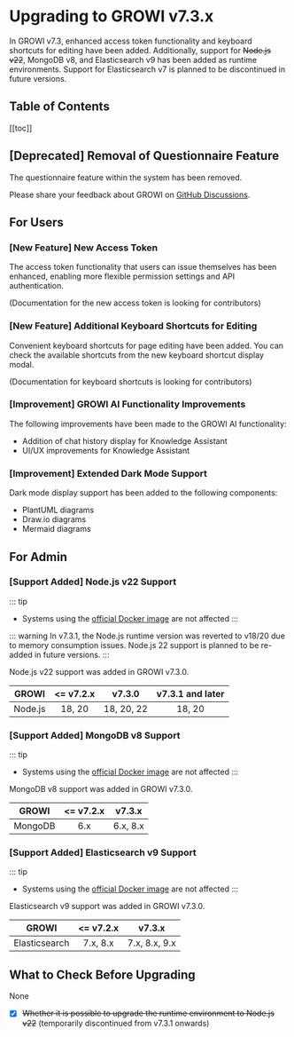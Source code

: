 # Upgrading to GROWI v7.3.x

In GROWI v7.3, enhanced access token functionality and keyboard shortcuts for editing have been added.
Additionally, support for ~~Node.js v22~~, MongoDB v8, and Elasticsearch v9 has been added as runtime environments.
Support for Elasticsearch v7 is planned to be discontinued in future versions.


## Table of Contents

[[toc]]


## [Deprecated] Removal of Questionnaire Feature

The questionnaire feature within the system has been removed.

Please share your feedback about GROWI on [GitHub Discussions](https://github.com/growilabs/growi/discussions).


## For Users

### [New Feature] New Access Token

The access token functionality that users can issue themselves has been enhanced, enabling more flexible permission settings and API authentication.

(Documentation for the new access token is looking for contributors)


### [New Feature] Additional Keyboard Shortcuts for Editing

Convenient keyboard shortcuts for page editing have been added. You can check the available shortcuts from the new keyboard shortcut display modal.

(Documentation for keyboard shortcuts is looking for contributors)


### [Improvement] GROWI AI Functionality Improvements

The following improvements have been made to the GROWI AI functionality:

- Addition of chat history display for Knowledge Assistant
- UI/UX improvements for Knowledge Assistant


### [Improvement] Extended Dark Mode Support

Dark mode display support has been added to the following components:

- PlantUML diagrams
- Draw.io diagrams
- Mermaid diagrams


## For Admin

<ContextualBlock context="docs-growi-org">

### [Support Added] Node.js v22 Support

::: tip

- Systems using the [official Docker image](https://hub.docker.com/r/growilabs/growi/) are not affected
:::

::: warning
In v7.3.1, the Node.js runtime version was reverted to v18/20 due to memory consumption issues. Node.js 22 support is planned to be re-added in future versions.
:::

Node.js v22 support was added in GROWI v7.3.0.

| GROWI | <= v7.2.x | v7.3.0 | v7.3.1 and later |
| :---: | :---: | :---: | :---: |
| Node.js | 18, 20 | 18, 20, 22 | 18, 20 |

### [Support Added] MongoDB v8 Support

::: tip

- Systems using the [official Docker image](https://hub.docker.com/r/growilabs/growi/) are not affected
:::

MongoDB v8 support was added in GROWI v7.3.0.

| GROWI | <= v7.2.x | v7.3.x |
| :---: | :---: | :---: |
| MongoDB | 6.x | 6.x, 8.x |

### [Support Added] Elasticsearch v9 Support

::: tip

- Systems using the [official Docker image](https://hub.docker.com/r/growilabs/growi/) are not affected
:::

Elasticsearch v9 support was added in GROWI v7.3.0.

| GROWI | <= v7.2.x | v7.3.x |
| :---: | :---: | :---: |
| Elasticsearch | 7.x, 8.x | 7.x, 8.x, 9.x |

</ContextualBlock>


## What to Check Before Upgrading

<ContextualBlock context="help-growi-cloud">

None

</ContextualBlock>

<ContextualBlock context="docs-growi-org">

- [x] ~~Whether it is possible to upgrade the runtime environment to Node.js v22~~ (temporarily discontinued from v7.3.1 onwards)

</ContextualBlock>
